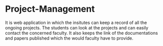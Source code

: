 # Project-Management
It is web application in which the insitutes can keep a record of all the ongoing projects. The students can look at the projects and can easily contact the concerned faculty. It also keeps the link of the documentations and papers published which the would faculty have to provide.
